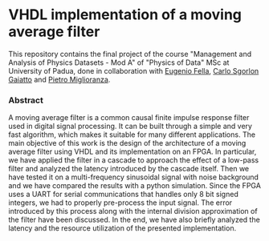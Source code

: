 # VHDL implementation of a moving average filter

This repository contains the final project of the course "Management and Analysis of Physics Datasets - Mod A" of "Physics of Data" MSc at University of Padua, done in collaboration with [Eugenio Fella](https://github.com/eugeniofella), [Carlo Sgorlon Gaiatto](https://github.com/carlosgorlongaiatto) and [Pietro Miglioranza](https://github.com/pmiglioranza).

### Abstract
A moving average filter is a common causal finite impulse response filter used in digital signal processing. It can be built through a simple and very fast algorithm, which makes it suitable for many different applications. The main objective of this work is the design of the architecture of a moving average filter using VHDL and its implementation on an FPGA. In particular, we have applied the filter in a cascade to approach the effect of a low-pass filter and analyzed the latency introduced by the cascade itself. Then we have tested it on a multi-frequency sinusoidal signal with noise background and we have compared the results with a python simulation. Since the FPGA uses a UART for serial communications that handles only 8 bit signed integers, we had to properly pre-process the input signal. The error introduced by this process along with the internal division approximation of the filter have been discussed. In the end, we have also briefly analyzed the latency and the resource utilization of the presented implementation.
